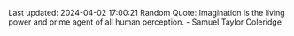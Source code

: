 Last updated: 2024-04-02 17:00:21
Random Quote: Imagination is the living power and prime agent of all human perception. - Samuel Taylor Coleridge